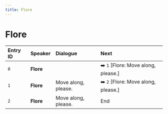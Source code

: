 ```yaml
---
title: Flore
---
```


# Flore


| Entry ID | Speaker | Dialogue | Next |
| :------- | :------ | :------- | :------------ |
| `0` | **Flore** |  | ➡️ `1` \[Flore: Move along, please\.\] |
| `1` | **Flore** | Move along, please\. | ➡️ `2` \[Flore: Move along, please\.\] |
| `2` | **Flore** | Move along, please\. | End |
